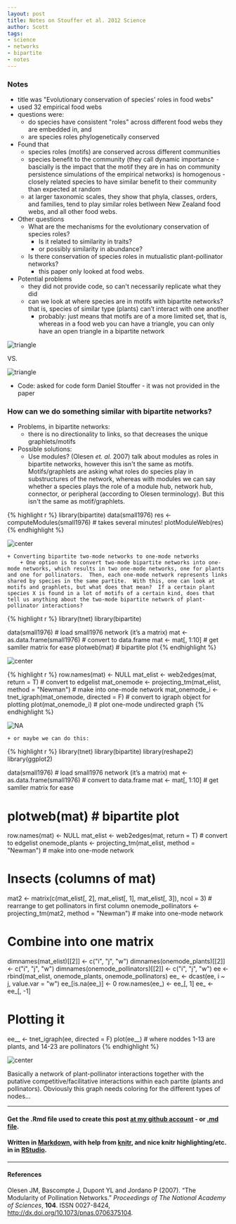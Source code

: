 ```yaml
---
layout: post
title: Notes on Stouffer et al. 2012 Science
author: Scott
tags:
- science
- networks
- bipartite
- notes
---
```


### Notes

+ title was "Evolutionary conservation of species' roles in food webs"
+ used 32 empirical food webs
+ questions were: 
	+ do species have consistent "roles" across different food webs they are embedded in, and
	+ are species roles phylogenetically conserved
+ Found that
	+ species roles (motifs) are conserved across different communities
	+ species benefit to the community (they call dynamic importance - bascially is the impact that the motif they are in has on community persistence simulations of the empirical networks) is homogenous - closely related species to have similar benefit to their community than expected at random
	+ at larger taxonomic scales, they show that phyla, classes, orders, and families, tend to play similar roles betlween New Zealand food webs, and all other food webs. 
+ Other questions
	+ What are the mechanisms for the evolutionary conservation of species roles?
		+ Is it related to similarity in traits?
		+ or possibly similarity in abundance?
	+ Is there conservation of species roles in mutualistic plant-pollinator networks?
		+ this paper only looked at food webs.
+ Potential problems
	+ they did not provide code, so can't necessarily replicate what they did
	+ can we look at where species are in motifs with bipartite networks?  that is, species of similar type (plants) can’t interact with one another
		+ probably: just means that motifs are of a more limited set, that is, whereas in a food web you can have a triangle, you can only have an open triangle in a bipartite network

![triangle](http://schamberlain.github.com/scott/img/triangle.png)

VS.

![triangle](http://schamberlain.github.com/scott/img/triangle_open.png)

+ Code: asked for code form Daniel Stouffer - it was not provided in the paper 

### How can we do something similar with bipartite networks?
+ Problems, in bipartite networks:
	+ there is no directionality to links, so that decreases the unique graphlets/motifs
+ Possible solutions:
	+ Use modules? (Olesen _et. al._ 2007) talk about modules as roles in bipartite networks, however this isn't the same as motifs. Motifs/graphlets are asking what roles do species play in substructures of the network, whereas with modules we can say whether a species plays the role of a module hub, network hub, connector, or peripheral (according to Olesen terminology).  But this isn't the same as motif/graphlets. 



{% highlight r %}
library(bipartite)
data(small1976)
res <- computeModules(small1976)  # takes several minutes!
plotModuleWeb(res)
{% endhighlight %}

![center](http://schamberlain.github.com/scott/img/modules.png) 

		
	+ Converting bipartite two-mode networks to one-mode networks
		+ One option is to convert two-mode bipartite networks into one-mode networks, which results in two one-mode networks, one for plants and one for pollinators.  Then, each one-mode network represents links shared by species in the same partite.  With this, one can look at motifs and graphlets, but what does that mean?  If a certain plant species X is found in a lot of motifs of a certain kind, does that tell us anything about the two-mode bipartite network of plant-pollinator interactions?


{% highlight r %}
library(tnet)
library(bipartite)

data(small1976)  # load small1976 network (it’s a matrix)
mat <- as.data.frame(small1976)  # convert to data.frame
mat <- mat[, 1:10]  # get samller matrix for ease
plotweb(mat)  # bipartite plot
{% endhighlight %}

![center](http://schamberlain.github.com/scott/img/twovsonemode1.png) 

{% highlight r %}
row.names(mat) <- NULL
mat_elist <- web2edges(mat, return = T)  # convert to edgelist
mat_onemode <- projecting_tm(mat_elist, method = "Newman")  # make into one-mode network
mat_onemode_i <- tnet_igraph(mat_onemode, directed = F)  # convert to igraph object for plotting
plot(mat_onemode_i)  # plot one-mode undirected graph
{% endhighlight %}

![NA](http://schamberlain.github.com/scott/img/twovsonemode2.png) 


	+ or maybe we can do this: 


{% highlight r %}
library(tnet)
library(bipartite)
library(reshape2)
library(ggplot2)

data(small1976)  # load small1976 network (it’s a matrix)
mat <- as.data.frame(small1976)  # convert to data.frame
mat <- mat[, 1:10]  # get samller matrix for ease
# plotweb(mat) # bipartite plot
row.names(mat) <- NULL
mat_elist <- web2edges(mat, return = T)  # convert to edgelist
onemode_plants <- projecting_tm(mat_elist, method = "Newman")  # make into one-mode network

# Insects (columns of mat)
mat2 <- matrix(c(mat_elist[, 2], mat_elist[, 1], mat_elist[, 3]), ncol = 3)  # rearrange to get pollinators in first column
onemode_pollinators <- projecting_tm(mat2, method = "Newman")  # make into one-mode network

# Combine into one matrix
dimnames(mat_elist)[[2]] <- c("i", "j", "w")
dimnames(onemode_plants)[[2]] <- c("i", "j", "w")
dimnames(onemode_pollinators)[[2]] <- c("i", "j", "w")
ee <- rbind(mat_elist, onemode_plants, onemode_pollinators)
ee_ <- dcast(ee, i ~ j, value.var = "w")
ee_[is.na(ee_)] <- 0
row.names(ee_) <- ee_[, 1]
ee_ <- ee_[, -1]

# Plotting it
ee__ <- tnet_igraph(ee, directed = F)
plot(ee__)  # where noddes 1-13 are plants, and 14-23 are pollinators
{% endhighlight %}

![center](http://schamberlain.github.com/scott/img/other.png) 


Basically a network of plant-pollinator interactions together with the putative competitive/facilitative interactions within each partite (plants and pollinators). Obviously this graph needs coloring for the different types of nodes...


*********
#### Get the .Rmd file used to create this post [at my github account](https://github.com/SChamberlain/scott/blob/master/_drafts/2012-09-20-network-roles.Rmd) - or [.md file](https://github.com/SChamberlain/scott/tree/master/_posts/2012-09-20-network-roles.md).

#### Written in [Markdown](http://daringfireball.net/projects/markdown/), with help from [knitr](http://yihui.name/knitr/), and nice knitr highlighting/etc. in in [RStudio](http://rstudio.org/).

*********
#### References
<p>Olesen JM, Bascompte J, Dupont YL and Jordano P (2007).
&ldquo;The Modularity of Pollination Networks.&rdquo;
<EM>Proceedings of The National Academy of Sciences</EM>, <B>104</B>.
ISSN 0027-8424, <a href="http://dx.doi.org/10.1073/pnas.0706375104">http://dx.doi.org/10.1073/pnas.0706375104</a>.